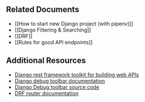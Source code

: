 
## Related Documents
- [[How to start new Django project (with pipenv)]]
- [[Django Filtering & Searching]]
- [[DRF]]
- [[Rules for good API endpoints]]

## Additional Resources
- [Django rest framework toolkit for building web APIs](https://www.django-rest-framework.org/)
- [Django debug toolbar documentation](https://django-debug-toolbar.readthedocs.io/en/latest/)
- [Django Debug toolbar source code](https://github.com/jazzband/django-debug-toolbar) 
- [DRF router documentation](https://www.django-rest-framework.org/api-guide/routers/)
